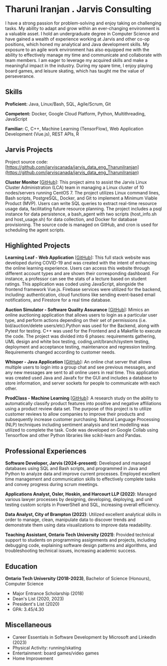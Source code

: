 # Tharuni Iranjan . Jarvis Consulting

I have a strong passion for problem-solving and enjoy taking on challenging tasks. My ability to adapt and grow within an ever-changing environment is a valuable asset. I hold an undergraduate degree in Computer Science and have gained a wealth of experience working at Jarvis and other co-op positions, which honed my analytical and Java development skills. My exposure to an agile work environment has also equipped me with the ability to effectively manage my time and communicate and collaborate with team members. I am eager to leverage my acquired skills and make a meaningful impact in the industry. During my spare time, I enjoy playing board games, and leisure skating, which has taught me the value of perseverance.

## Skills

**Proficient:** Java, Linux/Bash, SQL, Agile/Scrum, Git

**Competent:** Docker, Google Cloud Platform, Python, Multithreading, JavaScript

**Familiar:** C, C++, Machine Learning (TensorFlow), Web Application Development (Vue.js), REST APIs, R

## Jarvis Projects

Project source code: [https://github.com/jarviscanada/jarvis_data_eng_TharuniIranjan](https://github.com/jarviscanada/jarvis_data_eng_TharuniIranjan)


**Cluster Monitor** [[GitHub](https://github.com/jarviscanada/jarvis_data_eng_TharuniIranjan/tree/masterhttps://github.com/jarviscanada/jarvis_data_eng_TharuniIranjan/linux_sql)]: This project aims to assist the Jarvis Linux Cluster Administration (LCA) team in managing a Linux cluster of 10 nodes/servers running CentOS 7. The project utilizes Linux command lines, Bash scripts, PostgreSQL, Docker, and Git to implement a Minimum Viable Product (MVP). Users can write SQL queries to extract real-time resource usage data, facilitating future resource planning. The project includes a psql instance for data persistence, a bash_agent with two scripts (host_info.sh and host_usage.sh) for data collection, and Docker for database provisioning. The source code is managed on GitHub, and cron is used for scheduling the agent scripts.


## Highlighted Projects
**Learning Leaf - Web Application** [[GitHub](https://github.com/TharuniI/LearningLeaf/tree/main/majorgroupproject-nng-learning-leaf/majorgroupproject-nng-main)]: This full stack website was developed during COVID-19 and was created with the intent of enhancing the online learning experience. Users can access this website through different account types and are shown their corresponding dashboard. For instance, a professor can see the stats of a lecture based on student ratings. This application was coded using JavaScript, alongside the frontend framework Vue.js. Firebase services were utilized for the backend, including: authentication, cloud functions like sending event-based email notifications, and Firestore for a real time database.

**Auction Simulator - Software Quality Assurance** [[GitHub](https://github.com/TharuniI/AuctionSim)]: Mimics an online auctioning application that allows users to login as a particular user type, and perform actions depending on their set of permissions (i.e. bid/auction/delete users/etc).Python was used for the Backend, along with Pytest for testing. C++ was used for the Frontend and a Makefile to execute the code. The project was divided into 6 phases: requirements gathering, UML design and white box testing, coding,unit/branch/system testing, deployment and acceptance testing, maintenance and regression testing. Requirements changed according to customer needs.

**Whisper - Java Application** [[GitHub](https://github.com/TharuniI/Whisper)]: An online chat server that allows multiple users to login into a group chat and see previous messages, and any new messages are sent to all online users in real time. This application was created used Java and Javafx for the GUI and includes a database to store information, and server sockets for people to communicate with each other.

**ProdClass - Machine Learning** [[GitHub](https://github.com/TharuniI/ProdClass-ThesisProject)]: A research study on the ability to automatically classify product features into positive and negative affiliations using a product review data set. The purpose of this project is to utilize customer reviews to allow companies to improve their products and subsequently increase customer purchasing. Natural Language Processing (NLP) techniques including sentiment analysis and text modelling was utilized to complete the task. Code was developed on Google Collab using Tensorflow and other Python libraries like scikit-learn and Pandas.


## Professional Experiences

**Software Developer, Jarvis (2024-present)**: Developed and managed databases using SQL and Bash scripts, and programmed in Java and Python to analyze data and improve current processes. Employed excellent time management and communication skills to effectively complete tasks and convey progress during scrum meetings.

**Applications Analyst, Osler, Hoskin, and Harcourt LLP (2022)**: Managed various lawyer processes by designing, developing, deploying, and unit testing custom scripts in PowerShell and SQL, increasing overall efficiency.

**Data Analyst, City of Brampton (2022)**: Utilized excellent analytical skills in order to manage, clean, manipulate data to discover trends and demonstrate them using data visualizations to improve data readability.

**Teaching Assistant, Ontario Tech University (2021)**: Provided technical support to students on programming assignments and projects, including debugging code, explaining software design patterns and algorithms, and troubleshooting technical issues, increasing academic success.


## Education
**Ontario Tech University (2018-2023)**, Bachelor of Science (Honours), Computer Science
- Major Entrance Scholarship (2018)
- Dean's List (2020, 2023)
- President's List (2020)
- GPA: 3.45/4.30


## Miscellaneous
- Career Essentials in Software Development by Microsoft and LinkedIn  (2023)
- Physical Activity: running/skating
- Entertainment: board games/video games
- Home Improvement